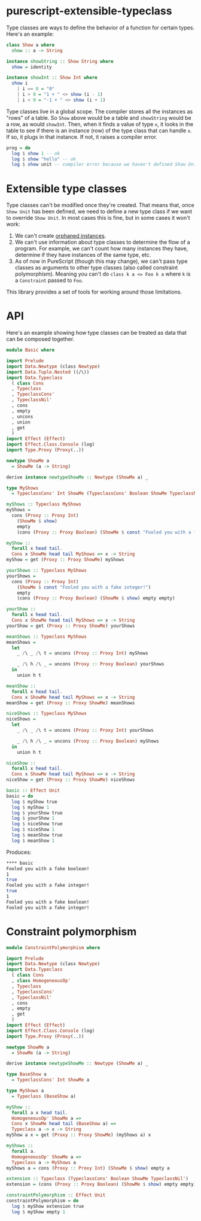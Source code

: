 # purescript-extensible-typeclass

Type classes are ways to define the behavior of a function for certain types. Here's an example:

```purescript
class Show a where
  show :: a -> String

instance showString :: Show String where
  show = identity

instance showInt :: Show Int where
  show i
    | i == 0 = "0"
    | i > 0 = "1 + " <> show (i - 1)
    | i < 0 = "-1 + " <> show (i + 1)
```

Type classes live in a global scope. The compiler stores all the instances as "rows" of a table. So `Show` above would be a table and `showString` would be a row, as would `showInt`. Then, when it finds a value of type `x`, it looks in the table to see if there is an instance (row) of the type class that can handle `x`. If so, it plugs in that instance. If not, it raises a compiler error.

```purescript
prog = do
  log $ show 1 -- ok
  log $ show "hello" -- ok
  log $ show unit -- compiler error because we haven't defined Show Unit
```

# Extensible type classes

Type classes can't be modified once they're created. That means that, once `Show Unit` has been defined, we need to define a new type class if we want to override `Show Unit`. In most cases this is fine, but in some cases it won't work:

1. We can't create [orphaned instances](https://github.com/purescript/documentation/blob/master/errors/OrphanInstance.md).
1. We can't use information about type classes to determine the flow of a program. For example, we can't count how many instances they have, determine if they have instances of the same type, etc.
1. As of now in PureScript (though this may change), we can't pass type classes as arguments to other type classes (also called constraint polymorphism). Meaning you can't do `class k a <= Foo k a` where `k` is a `Constraint` passed to `Foo`.

This library provides a set of tools for working around those limitations.

# API

Here's an example showing how type classes can be treated as data that can be composed together.

```purescript
module Basic where

import Prelude
import Data.Newtype (class Newtype)
import Data.Tuple.Nested ((/\))
import Data.Typeclass
  ( class Cons
  , Typeclass
  , TypeclassCons'
  , TypeclassNil'
  , cons
  , empty
  , uncons
  , union
  , get
  )
import Effect (Effect)
import Effect.Class.Console (log)
import Type.Proxy (Proxy(..))

newtype ShowMe a
  = ShowMe (a -> String)

derive instance newtypeShowMe :: Newtype (ShowMe a) _

type MyShows
  = TypeclassCons' Int ShowMe (TypeclassCons' Boolean ShowMe TypeclassNil')

myShows :: Typeclass MyShows
myShows =
  cons (Proxy :: Proxy Int)
    (ShowMe $ show)
    empty
    (cons (Proxy :: Proxy Boolean) (ShowMe $ const "Fooled you with a fake boolean!") empty empty)

myShow ::
  forall x head tail.
  Cons x ShowMe head tail MyShows => x -> String
myShow = get (Proxy :: Proxy ShowMe) myShows

yourShows :: Typeclass MyShows
yourShows =
  cons (Proxy :: Proxy Int)
    (ShowMe $ const "Fooled you with a fake integer!")
    empty
    (cons (Proxy :: Proxy Boolean) (ShowMe $ show) empty empty)

yourShow ::
  forall x head tail.
  Cons x ShowMe head tail MyShows => x -> String
yourShow = get (Proxy :: Proxy ShowMe) yourShows

meanShows :: Typeclass MyShows
meanShows =
  let
    _ /\ _ /\ t = uncons (Proxy :: Proxy Int) myShows

    _ /\ h /\ _ = uncons (Proxy :: Proxy Boolean) yourShows
  in
    union h t

meanShow ::
  forall x head tail.
  Cons x ShowMe head tail MyShows => x -> String
meanShow = get (Proxy :: Proxy ShowMe) meanShows

niceShows :: Typeclass MyShows
niceShows =
  let
    _ /\ _ /\ t = uncons (Proxy :: Proxy Int) yourShows

    _ /\ h /\ _ = uncons (Proxy :: Proxy Boolean) myShows
  in
    union h t

niceShow ::
  forall x head tail.
  Cons x ShowMe head tail MyShows => x -> String
niceShow = get (Proxy :: Proxy ShowMe) niceShows

basic :: Effect Unit
basic = do
  log $ myShow true
  log $ myShow 1
  log $ yourShow true
  log $ yourShow 1
  log $ niceShow true
  log $ niceShow 1
  log $ meanShow true
  log $ meanShow 1
```

Produces:

```bash
**** basic
Fooled you with a fake boolean!
1
true
Fooled you with a fake integer!
true
1
Fooled you with a fake boolean!
Fooled you with a fake integer!
```

# Constraint polymorphism

```purescript
module ConstraintPolymorphism where

import Prelude
import Data.Newtype (class Newtype)
import Data.Typeclass
  ( class Cons
  , class HomogeneousOp'
  , Typeclass
  , TypeclassCons'
  , TypeclassNil'
  , cons
  , empty
  , get
  )
import Effect (Effect)
import Effect.Class.Console (log)
import Type.Proxy (Proxy(..))

newtype ShowMe a
  = ShowMe (a -> String)

derive instance newtypeShowMe :: Newtype (ShowMe a) _

type BaseShow a
  = TypeclassCons' Int ShowMe a

type MyShows a
  = Typeclass (BaseShow a)

myShow ::
  forall a x head tail.
  HomogeneousOp' ShowMe a =>
  Cons x ShowMe head tail (BaseShow a) =>
  Typeclass a -> x -> String
myShow a x = get (Proxy :: Proxy ShowMe) (myShows a) x

myShows ::
  forall a.
  HomogeneousOp' ShowMe a =>
  Typeclass a -> MyShows a
myShows a = cons (Proxy :: Proxy Int) (ShowMe $ show) empty a

extension :: Typeclass (TypeclassCons' Boolean ShowMe TypeclassNil')
extension = (cons (Proxy :: Proxy Boolean) (ShowMe $ show) empty empty)

constraintPolymorphism :: Effect Unit
constraintPolymorphism = do
  log $ myShow extension true
  log $ myShow empty 1
```
